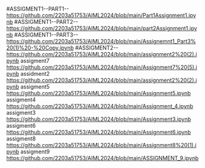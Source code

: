 #ASSIGMENT1--PART1--https://github.com/2203a51753/AIML2024/blob/main/Part1Assignment1.ipynb
#ASSIGMENT1--PART2--https://github.com/2203a51753/AIML2024/blob/main/part2Assignment1.ipynb
#ASSIGMENT1--PART3--https://github.com/2203a51753/AIML2024/blob/main/Assignemnt1_Part3%20(1)%20-%20Copy.ipynb
#ASSIGMENT2--https://github.com/2203a51753/AIML2024/blob/main/assignment2%20(2).ipynb
assigment7 https://github.com/2203a51753/AIML2024/blob/main/Assignment7%20(5).ipynb
assidment2 https://github.com/2203a51753/AIML2024/blob/main/assignment2%20(2).ipynb
assigment5 https://github.com/2203a51753/AIML2024/blob/main/Assignment5.ipynb
assigment4 https://github.com/2203a51753/AIML2024/blob/main/Assignment_4.ipynb
assigment3 https://github.com/2203a51753/AIML2024/blob/main/Assignment3.ipynb
assigment6 https://github.com/2203a51753/AIML2024/blob/main/Assignment6.ipynb
assigment8 https://github.com/2203a51753/AIML2024/blob/main/Assignment8%20(1).ipynb
assigment9 https://github.com/2203a51753/AIML2024/blob/main/ASSIGNMENT_9.ipynb
